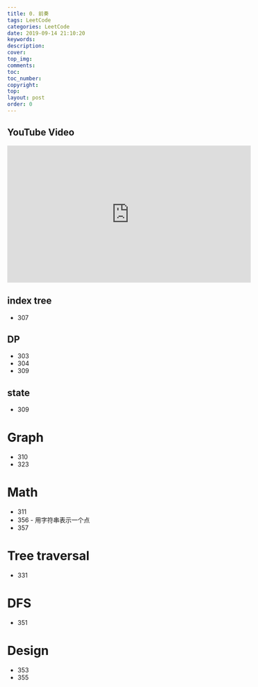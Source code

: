 ```yaml
---
title: 0. 前奏
tags: LeetCode
categories: LeetCode
date: 2019-09-14 21:10:20
keywords:
description:
cover:
top_img:
comments:
toc:
toc_number:
copyright:
top:
layout: post
order: 0
---
```


## YouTube Video

<iframe width="560" height="315" src="https://www.youtube.com/embed/DkKCkLcVQrI" frameborder="0" allow="accelerometer; autoplay; encrypted-media; gyroscope; picture-in-picture" allowfullscreen></iframe>

## index tree

- 307

## DP

- 303
- 304
- 309

## state

- 309

# Graph

- 310
- 323

# Math

- 311
- 356 - 用字符串表示一个点
- 357

# Tree traversal

- 331

# DFS

- 351

# Design

- 353
- 355

